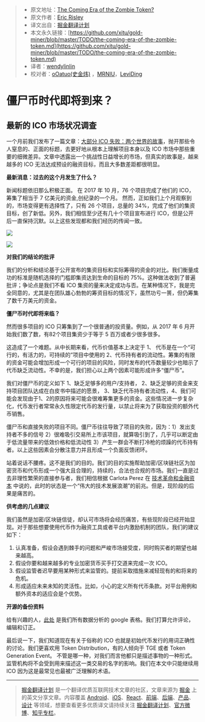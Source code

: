 > * 原文地址：[The Coming Era of the Zombie Token?](https://hackernoon.com/the-coming-era-of-the-zombie-token-707350b34b42)
> * 原文作者：[Eric Risley](https://hackernoon.com/@ericrisley_83384?source=post_header_lockup)
> * 译文出自：[掘金翻译计划](https://github.com/xitu/gold-miner)
> * 本文永久链接：[https://github.com/xitu/gold-miner/blob/master/TODO/the-coming-era-of-the-zombie-token.md](https://github.com/xitu/gold-miner/blob/master/TODO/the-coming-era-of-the-zombie-token.md)
> * 译者：[wendylinlin](https://github.com/wendylinlin)
> * 校对者：[oOatuo(史金炜)](https://github.com/atuooo) ，[MRNIU](https://github.com/MRNIU)，[LeviDing](https://github.com/leviding)

# 僵尸币时代即将到来？

## 最新的 ICO 市场状况调查

一个月前我们发布了一篇文章：[大部分 ICO 失败：两个世界的故事](https://hackernoon.com/most-icos-fail-tale-of-two-worlds-d1ab7625ff66)，抛开那些令人窒息的、正面的标题，去更好地从根本上理解项目本身以及 ICO 市场中那些重要的细微差异。文章中透露出一个挑战性日益增长的市场，但真实的故事是，越来越多的 ICO 无法达成预设的融资目标，而且大多数差距都很明显。

**最新消息：过去的这个月发生了什么？**

新闻标题依旧那么积极正面。 在 2017 年 10 月，76 个项目完成了他们的 ICO，筹集了相当于 7 亿美元的资金,创纪录的一个月。 然而，正如我们上个月观察到的，市场变得更有选择性了，只有 26 个项目，总量的 34%，完成了他们的集资目标，创了新低。另外，我们相信至少还有几十个项目宣布进行 ICO，但是公开后一直保持沉默。以上这些发现都和我们经历的传闻一致。

![](https://cdn-images-1.medium.com/max/800/1*_AKom5HbpQqTMd2yfdNJAw.jpeg)

![](https://cdn-images-1.medium.com/max/800/1*E5p90fkjOxczb-8rQxgE2w.jpeg)

**对我们的结论的批评**

我们的分析和结论基于公开宣布的集资目标和实际筹得的资金的对比。我们衡量成功的标准是随机选择的门槛即集资达到生命的目标的 75%。这种做法收到了普遍批评；争论点是我们不看 ICO 集资的量来决定成功与否。在某种情况下，我是完全同意的，尤其是在团队雄心勃勃的筹资目标的情况下，虽然功亏一篑，但仍筹集了数千万美元的资金。

**僵尸币时代即将来临？**

然而很多项目的 ICO 只筹集到了一个很普通的投资量。例如，从 2017 年 6 月开始我们数了数，有82个项目集资少于等于 5 百万或者少很多很多。

这造成了一个难题。从中长期来看，代币价值基本上决定于 1、 代币是在一个“可行的，有活力的，可持续的”项目中使用的 2、代币持有者的流动性。筹集的有限的资金可能会增加形成一个可行的项目的风险，同时发布的代币数量较少也暗示了代币缺乏流动性。不幸的是，我们担心以上两个因素可能形成许多“僵尸币”。

我们对僵尸币的定义如下 1、缺乏足够多的用户/支持者， 2、缺乏足够的资金来支持项目团队达成在白皮书中描述的愿景， 3、缺乏代币持有者流动性，4、我们可能会发现由于1、2的原因将来可能会很难筹集更多的资金。这些情况进一步复杂化，代币发行者常常永久性限定代币的发行量，以禁止将来为了获取投资的额外代币销售。

僵尸币和直接失败的项目不同。僵尸币往往导致了项目的失败，因为：1）发出支持者不多的信号 2）很难吸引交易所上市该项目，就算吸引到了，几乎可以断定由于低流量带来的低效价格和低流动性 3）产生一群会不断打冷枪的烦躁的代币持有者。以上这些因素会分散注意力并且形成一个负面反馈闭环。

站着说话不腰疼。这不是我们的目的。我们的目的实施帮助加密/区块链社区为加密货币和代币形成一个强大且合理的，持续的，合法也合规的市场。我们一直是过去非理性繁荣的直接参与者，我们相信根据 Carlota Perez 在 [技术革命和金融资本](https://www.amazon.com/Technological-Revolutions-Financial-Capital-Dynamics/dp/1843763311) 中说的，此时的状态是一个“伟大的技术发展浪潮”的前兆。但是，现阶段的后果是痛苦的。

**供考虑的几点建议**

我们虽然是加密/区块链信徒，却认可市场将会经历痛苦，有些现阶段已经开始显现。对于那些想要使用代币作为融资工具或者平台内激励机制的团队，我们的建议如下：

1. 认真准备，假设会遇到棘手的问题和严峻市场接受度，同时购买者的期望也越来越高。
2. 假设你要和越来越多的专业加密货币买手打交道来完成一次 ICO。
3. 假设监管者迟早要用某种形式来监管的。提前采取措施来减轻现有的和将来的危机。
4. 形成适应未来未知的灵活性。比如，小心的定义所有代币条款。对平台用例和额外资本的适应会是个优势。

**开源的备份资料**

给有兴趣的人，[此处](https://docs.google.com/spreadsheets/d/1cpDOY_AnbO9UiUIDde7CagHzfOTDHVw4l927_7sdKSw/edit?usp=sharing) 是我们所有数据分析的 google 表格。我们打算允许评论，编辑和订正。

最后说一下，我们知道现在有关于俗称的 ICO 也就是初始代币发行的用词正确性的讨论。我们更喜欢用 Token Distribution，有的人倾向于 TGE 或者 Token Generation Event。 不管是哪一种，对我们而言他都只是描述事物的一种形式。监管机构将不会受到用来描述这一类交易的名字的影响。我们在本文中只能继续用 ICO 因为这是最常见也最被广泛理解的术语。


---

> [掘金翻译计划](https://github.com/xitu/gold-miner) 是一个翻译优质互联网技术文章的社区，文章来源为 [掘金](https://juejin.im) 上的英文分享文章。内容覆盖 [Android](https://github.com/xitu/gold-miner#android)、[iOS](https://github.com/xitu/gold-miner#ios)、[React](https://github.com/xitu/gold-miner#react)、[前端](https://github.com/xitu/gold-miner#前端)、[后端](https://github.com/xitu/gold-miner#后端)、[产品](https://github.com/xitu/gold-miner#产品)、[设计](https://github.com/xitu/gold-miner#设计) 等领域，想要查看更多优质译文请持续关注 [掘金翻译计划](https://github.com/xitu/gold-miner)、[官方微博](http://weibo.com/juejinfanyi)、[知乎专栏](https://zhuanlan.zhihu.com/juejinfanyi)。
